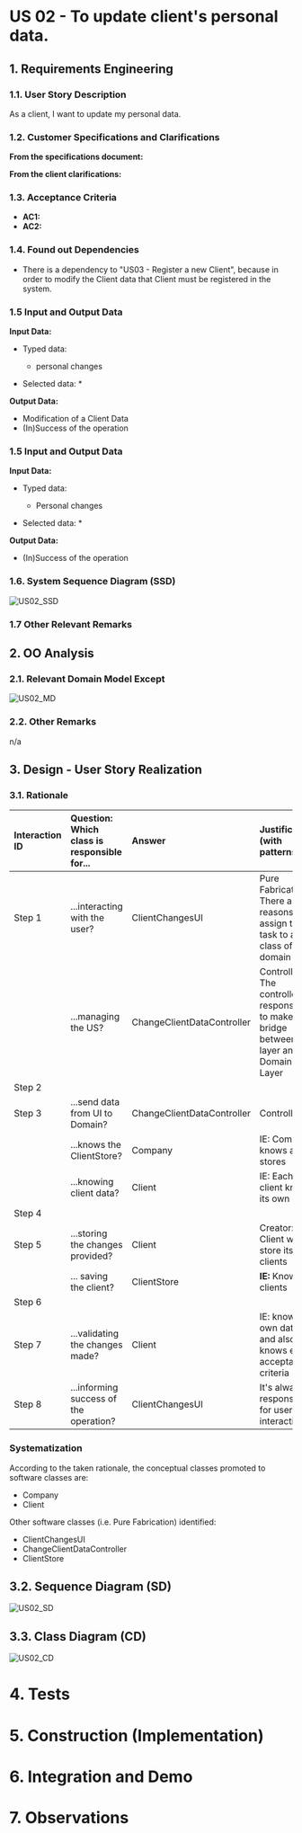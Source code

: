 # US 02 - To update client's personal data.

## 1. Requirements Engineering


### 1.1. User Story Description


As a client, I want to update my personal data.



### 1.2. Customer Specifications and Clarifications 


**From the specifications document:**




**From the client clarifications:**


### 1.3. Acceptance Criteria

* **AC1:** 
* **AC2:** 


### 1.4. Found out Dependencies

* There is a dependency to "US03 - Register a new Client", because in order to modify the Client data that Client must be registered in the system.


### 1.5 Input and Output Data


**Input Data:**

* Typed data:
	* personal changes


* Selected data:
	*

**Output Data:**

* Modification of a Client Data
* (In)Success of the operation


### 1.5 Input and Output Data


**Input Data:**

* Typed data:
	* Personal changes
	
* Selected data:
	* 

**Output Data:**

* (In)Success of the operation

### 1.6. System Sequence Diagram (SSD)

![US02_SSD](US02_SSD.svg)


### 1.7 Other Relevant Remarks


## 2. OO Analysis

### 2.1. Relevant Domain Model Except 

![US02_MD](US02_MD.svg)

### 2.2. Other Remarks

n/a


## 3. Design - User Story Realization 

### 3.1. Rationale


| Interaction ID | Question: Which class is responsible for... | Answer  | Justification (with patterns)  |
|:-------------  |:--------------------- |:------------|:---------------------------- |
| Step 1 | ...interacting with the user? | ClientChangesUI | Pure Fabrication: There are no reasons to assign this task to any class of the domain |
| 		 | ...managing the US? | ChangeClientDataController | Controller: The controller is responsible to make the bridge between UI layer and Domain Layer |
| Step 2 | 									| 														| 												|
| Step 3 | ...send data from UI to Domain? | ChangeClientDataController | Controller |
| 		 | ...knows the ClientStore? | Company | IE: Company knows all its stores |
| 		 | ...knowing client data? | Client | IE: Each client knows its own data |
| Step 4 | 					| 				|						 |
| Step 5 | ...storing the changes provided? | Client | Creator: Client will store its own clients |
|			    |	... saving the client? | ClientStore | **IE:** Knows all clients|
| Step 6 | 									| 								| 														|
| Step 7 | ...validating the changes made? | Client | IE: knows its own data and also knows each acceptance criteria |
| Step 8 | ...informing success of the operation? | ClientChangesUI | It's always responsible for user interaction |


### Systematization ##

According to the taken rationale, the conceptual classes promoted to software classes are:

 - Company
 - Client

Other software classes (i.e. Pure Fabrication) identified: 

 - ClientChangesUI
 - ChangeClientDataController
 - ClientStore

## 3.2. Sequence Diagram (SD)


![US02_SD](US02_SD.svg)


## 3.3. Class Diagram (CD)


![US02_CD](US02_CD.svg)

# 4. Tests 

	

# 5. Construction (Implementation)


	
# 6. Integration and Demo 


# 7. Observations








